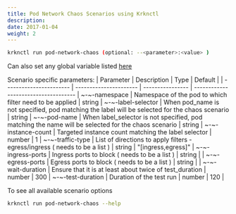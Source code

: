 ```yaml
---
title: Pod Network Chaos Scenarios using Krknctl
description: 
date: 2017-01-04
weight: 2
---
```


```bash
krknctl run pod-network-chaos (optional: --<parameter>:<value> )
```

Can also set any global variable listed [here](../all-scenario-env-krknctl.md)


Scenario specific parameters: 
| Parameter      | Description    | Type      |  Default | 
| ----------------------- | ----------------------    | ----------------  | ------------------------------------ | 
~-~-namespace | Namespace of the pod to which filter need to be applied  | string |
~-~-label-selector | When pod_name is not specified, pod matching the label will be selected for the chaos scenario  | string |
~-~-pod-name | When label_selector is not specified, pod matching the name will be selected for the chaos scenario  | string | 
~-~-instance-count | Targeted instance count matching the label selector  | number |  1 |
~-~-traffic-type | List of directions to apply filters - egress/ingress ( needs to be a list )  | string | "[ingress,egress]" | 
~-~-ingress-ports | Ingress ports to block ( needs to be a list )  | string |   | 
~-~-egress-ports | Egress ports to block ( needs to be a list )  | string |   | 
~-~-wait-duration | Ensure that it is at least about twice of test_duration  | number |  300 | 
~-~-test-duration | Duration of the test run  | number |  120 | 

To see all available scenario options 
```bash
krknctl run pod-network-chaos --help 
```